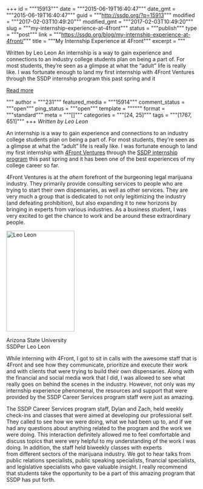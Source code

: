 +++
id = """15913"""
date = """2015-06-19T16:40:47"""
date_gmt = """2015-06-19T16:40:47"""
guid = """http://ssdp.org/?p=15913"""
modified = """2017-02-03T10:49:20"""
modified_gmt = """2017-02-03T10:49:20"""
slug = """my-internship-experience-at-4front"""
status = """publish"""
type = """post"""
link = """https://ssdp.org/blog/my-internship-experience-at-4front/"""
title = """My Internship Experience at 4Front"""
excerpt = """<p>Written by Leo Leon An internship is a way to gain experience and connections to an industry college students plan on being a part of. For most students, they’re seen as a glimpse at what the “adult” life is really like. I was fortunate enough to land my first internship with 4Front Ventures through the SSDP internship program this past spring and it</p>
<div class="h10"></div>
<p><a class="more-link2 flat" href="https://ssdp.org/blog/my-internship-experience-at-4front/">Read more</a></p>
"""
author = """231"""
featured_media = """15914"""
comment_status = """open"""
ping_status = """open"""
template = """"""
format = """standard"""
meta = """[]"""
categories = """[24, 25]"""
tags = """[1767, 651]"""
+++
<em>Written by Leo Leon</em>

An internship is a way to gain experience and connections to an industry college students plan on being a part of. For most students, they’re seen as a glimpse at what the “adult” life is really like. I was fortunate enough to land my first internship with <a href="http://4frontventures.com/" target="_blank">4Front Ventures</a> through the <a href="http://ssdp.org/career-services-program/" target="_blank">SSDP internship program</a> this past spring and it has been one of the best experiences of my college career so far.

4Front Ventures is at the *ahem* forefront of the burgeoning legal marijuana industry. They primarily provide consulting services to people who are trying to start their own dispensaries, as well as other services. They are very much a group that is dedicated to not only legitimizing the industry (and defeating prohibition), but also expanding it to new horizons by bringing in experts from various industries. As a business student, I was very excited to get the chance to work and be around these extraordinary people.

<div id="attachment_15914" style="width: 190px" class="wp-caption alignright"><a href="http://ssdp.org/assets/Picture1.jpg"><img class="wp-image-15914" src="http://ssdp.org/assets/Picture1.jpg" alt="Leo Leon" width="180" height="266" /></a><p class="wp-caption-text">Arizona State University SSDPer Leo Leon</p></div>

While interning with 4Front, I got to sit in calls with the awesome staff that is 4Front and see how they communicate, prioritize and execute their work and with clients that were trying to build their own dispensaries. Along with the financial and social media work that I did, I was allowed to see what really goes on behind the scenes in the industry. However, not only was my internship experience phenomenal, the resources and support that were provided by the SSDP Career Services program staff were just as amazing.

The SSDP Career Services program staff, Dylan and Zach, held weekly check-ins and classes that were aimed at developing our professional self. They called to see how we were doing, what we had been up to, and if we had any questions about anything related to the program and the work we were doing. This interaction definitely allowed me to feel comfortable and discuss topics that were very helpful to my understanding of the work I was doing. In addition, the staff held biweekly classes with experts from different sectors of the marijuana industry. We got to hear talks from public relations specialists, public speaking specialists, financial specialists, and legislative specialists who gave valuable insight. I really recommend that students take the opportunity to be a part of this amazing program that SSDP has put forth.
